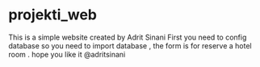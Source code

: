 # projekti_web
This is a simple website created by Adrit Sinani
First you need to config database so you need to import database , the form is for reserve a hotel room . 
hope you like it 
@adritsinani
